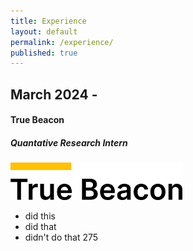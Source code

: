 ```yaml
---
title: Experience
layout: default
permalink: /experience/
published: true
---
```


## March 2024 - 
#### True Beacon
##### Quantative Research Intern 
<img src="/assets/images/TrueBeacon.png" width="275">

- did this
- did that
- didn't do that 275
